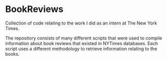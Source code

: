 BookReviews
===========

Collection of code relating to the work I did as an intern at The New York Times.

The repository consists of many different scripts that were used to compile information about book reviews that existed in NYTimes databases. Each script uses a different methodology to retrieve information relating to the books.
